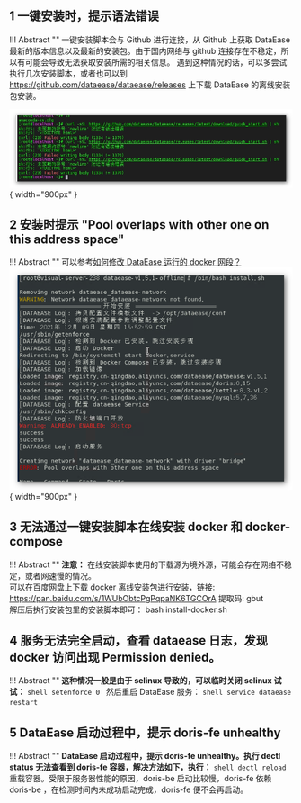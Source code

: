 ## 1 一键安装时，提示语法错误

!!! Abstract ""
    一键安装脚本会与 Github 进行连接，从 Github 上获取 DataEase 最新的版本信息以及最新的安装包。由于国内网络与 github 连接存在不稳定，所以有可能会导致无法获取安装所需的相关信息。 遇到这种情况的话，可以多尝试执行几次安装脚本，或者也可以到 https://github.com/dataease/dataease/releases 上下载 DataEase 的离线安装包安装。

![安装报错](../../img/faq/install-error.png){ width="900px" }

## 2 安装时提示 "Pool overlaps with other one on this address space"

!!! Abstract ""
    可以参考[如何修改 DataEase 运行的 docker 网段？](../configuration/#7-docker)
![网段冲突](../../img/faq/address-space.png){ width="900px" }


## 3 无法通过一键安装脚本在线安装 docker 和 docker-compose

!!! Abstract ""
    **注意：** 在线安装脚本使用的下载源为境外源，可能会存在网络不稳定，或者网速慢的情况。  
    可以在百度网盘上下载 docker 离线安装包进行安装，链接: https://pan.baidu.com/s/1WUbObtcPgPqpaNK6TGCOrA 提取码: gbut  
    解压后执行安装包里的安装脚本即可： bash install-docker.sh

## 4 服务无法完全启动，查看 dataease 日志，发现 docker 访问出现 Permission denied。

!!! Abstract ""
    **这种情况一般是由于 selinux 导致的，可以临时关闭 selinux 试试：**
    ```shell
    setenforce 0
    ```
    然后重启 DataEase 服务：
    ```shell
    service dataease restart
    ```

## 5 DataEase 启动过程中，提示 doris-fe unhealthy

!!! Abstract ""
    **DataEase 启动过程中，提示 doris-fe unhealthy。执行 dectl status 无法查看到 doris-fe 容器，解决方法如下，执行：**
    ```shell
    dectl reload
    ```
    重载容器。受限于服务器性能的原因，doris-be 启动比较慢，doris-fe 依赖 doris-be ，在检测时间内未成功启动完成，doris-fe 便不会再启动。
